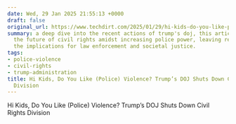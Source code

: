 ```yaml
---
date: Wed, 29 Jan 2025 21:55:13 +0000
draft: false
original_url: https://www.techdirt.com/2025/01/29/hi-kids-do-you-like-police-violence-trumps-doj-shuts-down-civil-rights-division/
summary: a deep dive into the recent actions of trump's doj, this article questions
  the future of civil rights amidst increasing police power, leaving readers pondering
  the implications for law enforcement and societal justice.
tags:
- police-violence
- civil-rights
- trump-administration
title: Hi Kids, Do You Like (Police) Violence? Trump’s DOJ Shuts Down Civil Rights
  Division
---
```


Hi Kids, Do You Like (Police) Violence? Trump’s DOJ Shuts Down Civil Rights Division